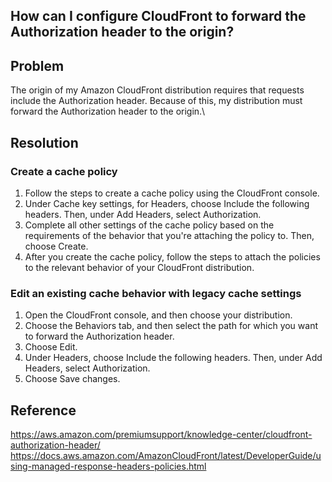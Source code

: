 ## How can I configure CloudFront to forward the Authorization header to the origin?

## Problem

The origin of my Amazon CloudFront distribution requires that requests include the Authorization header. Because of this, my distribution must forward the Authorization header to the origin.\

## Resolution

### Create a cache policy
1. Follow the steps to create a cache policy using the CloudFront console.
2. Under Cache key settings, for Headers, choose Include the following headers. Then, under Add Headers, select Authorization.
3. Complete all other settings of the cache policy based on the requirements of the behavior that you're attaching the policy to. Then, choose Create.
4. After you create the cache policy, follow the steps to attach the policies to the relevant behavior of your CloudFront distribution.

### Edit an existing cache behavior with legacy cache settings
1. Open the CloudFront console, and then choose your distribution.
2. Choose the Behaviors tab, and then select the path for which you want to forward the Authorization header.
3. Choose Edit.
4. Under Headers, choose Include the following headers. Then, under Add Headers, select Authorization.
5. Choose Save changes.


## Reference
https://aws.amazon.com/premiumsupport/knowledge-center/cloudfront-authorization-header/ <br/>
https://docs.aws.amazon.com/AmazonCloudFront/latest/DeveloperGuide/using-managed-response-headers-policies.html
